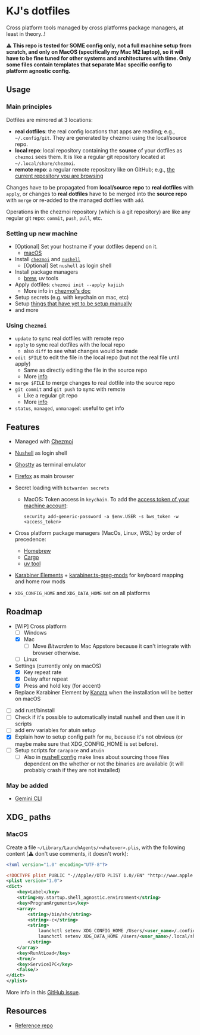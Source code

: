 # KJ's dotfiles

Cross platform tools managed by cross platforms package managers, at least in theory..!

⚠️ **This repo is tested for SOME config only, not a full machine setup from scratch, and only on MacOS (specifically my Mac M2 laptop), so it will have to be fine tuned for other systems and architectures with time. Only some files contain templates that separate Mac specific config to platform agnostic config.**

## Usage

### Main principles

Dotfiles are mirrored at 3 locations:

- **real dotfiles**: the real config locations that apps are reading; e.g., `~/.config/git`. They are generated by chezmoi using the local/source repo.
- **local repo**: local repository containing the **source** of your dotfiles as `chezmoi` sees them. It is like a regular git repository located at `~/.local/share/chezmoi`.
- **remote repo**: a regular remote repository like on GitHub; e.g., [the current repository you are browsing](https://github.com/Kajiih/dotfiles)

Changes have to be propagated from **local/source repo** to **real dotfiles** with `apply`, or changes to **real dotfiles** have to be merged into the **source repo** with `merge` or re-added to the managed dotfiles with `add`.

Operations in the chezmoi repository (which is a git repository) are like any regular git repo: `commit`, `push`, `pull`, etc.

### Setting up new machine

- [Optional] Set your hostname if your dotfiles depend on it.
  - [macOS](https://apple.stackexchange.com/a/461489)
- Install [`chezmoi`](https://www.chezmoi.io/install/) and [`nushell`](https://www.nushell.sh/book/installation.html)
  - [Optional] Set `nushell` as login shell
- Install package managers
  - [brew](https://brew.sh/), uv tools
- Apply dotfiles: `chezmoi init --apply kajiih`
  - More info in [chezmoi's doc](https://www.chezmoi.io/user-guide/daily-operations/#install-chezmoi-and-your-dotfiles-on-a-new-machine-with-a-single-command)
- Setup secrets (e.g. with keychain on mac, etc)
- Setup [things that have yet to be setup manually](/docs/thing-to-setup-manually.md)
- and more

### Using `Chezmoi`

- `update` to sync real dotfiles with remote repo
- `apply` to sync real dotfiles with the local repo
  - also `diff` to see what changes would be made
- `edit $FILE` to edit the file in the local repo (but not the real file until apply)
  - Same as directly editing the file in the source repo
  - More [info](https://www.chezmoi.io/user-guide/frequently-asked-questions/usage/#how-do-i-edit-my-dotfiles-with-chezmoi)
- `merge $FILE` to merge changes to real dotfile into the source repo
- `git commit` and `git push` to sync with remote
  - Like a regular git repo
  - More [info](https://www.chezmoi.io/user-guide/frequently-asked-questions/usage/#once-ive-made-a-change-to-the-source-directory-how-do-i-commit-it)
- `status`, `managed`, `unmanaged`: useful to get info

## Features

- Managed with [Chezmoi](https://www.chezmoi.io/)
- [Nushell](https://www.nushell.sh/) as login shell
- [Ghostty](https://ghostty.org/) as terminal emulator
- [Firefox](https://www.mozilla.org/en-US/firefox/new/) as main browser

- Secret loading with `bitwarden secrets`
  - MacOS: Token access in `keychain`. To add the [access token of your machine account](https://vault.bitwarden.eu/#/sm/6e2de25d-081c-40c1-ab1e-b1f700e89888/projects/f2a257f6-7179-4f88-9c77-b2ee01342082/machine-accounts):

    ```nu
    security add-generic-password -a $env.USER -s bws_token -w <access_token>
    ```

- Cross platform package managers (MacOs, Linux, WSL) by order of precedence:
  - [Homebrew](/dot_config/homebrew/Brewfile)
  - [Cargo](/.chezmoiscripts/run_onchange_install-cargo-bins.nu)
  - [uv tool](https://docs.astral.sh/uv/concepts/tools/)

- [Karabiner Elements](https://karabiner-elements.pqrs.org/) + [karabiner.ts-greg-mods](https://github.com/gregorias/karabiner.ts-greg-mods) for keyboard mapping and home row mods

- `XDG_CONFIG_HOME` and `XDG_DATA_HOME` set on all platforms

## Roadmap

- [WIP] Cross platform
  - [ ] Windows
  - [x] Mac
    - [ ] Move _Bitwarden_ to Mac Appstore because it can't integrate with browser otherwise.
  - [ ] Linux
- Settings (currently only on macOS)
  - [x] Key repeat rate
  - [x] Delay after repeat
  - [x] Press and hold key (for accent)
- Replace Karabiner Element by [Kanata](https://github.com/jtroo/kanata) when the installation will be better on macOS
- [ ] add rust/binstall
- [ ] Check if it's possible to automatically install nushell and then use it in scripts
- [ ] add env variables for atuin setup
- [x] Explain how to setup config path for nu, because it's not obvious (or maybe make sure that XDG_CONFIG_HOME is set before).
- [ ] Setup scripts for `carapace` and `atuin`
  - [ ] Also in [nushell config](/home/dot_config/nushell/config.nu) make lines about sourcing those files dependent on the whether or not the binaries are available (it will probably crash if they are not installed)

### May be added

- [Gemini CLI](https://github.com/google-gemini/gemini-cli)

## XDG_ paths

### MacOS

Create a file `~/Library/LaunchAgents/<whatever>.plis`, with the following content (⚠️ don't use comments, it doesn't work):

```xml
<?xml version="1.0" encoding="UTF-8"?>

<!DOCTYPE plist PUBLIC "-//Apple//DTD PLIST 1.0//EN" "http://www.apple.com/DTDs/PropertyList-1.0.dtd">
<plist version="1.0">
<dict>
    <key>Label</key>
    <string>my.startup.shell_agnostic.environment</string>
    <key>ProgramArguments</key>
    <array>
        <string>/bin/sh</string>
        <string>-c</string>
        <string>
            launchctl setenv XDG_CONFIG_HOME /Users/<user_name>/.config &&
            launchctl setenv XDG_DATA_HOME /Users/<user_name>/.local/share
        </string>
    </array>
    <key>RunAtLoad</key>
    <true/>
    <key>ServiceIPC</key>
    <false/>
</dict>
</plist>
```

More info in this [GitHub issue](https://github.com/nushell/nushell/discussions/14663#discussioncomment-11876260).

## Resources

- [Reference repo](https://github.com/twpayne/dotfiles/tree/master)
